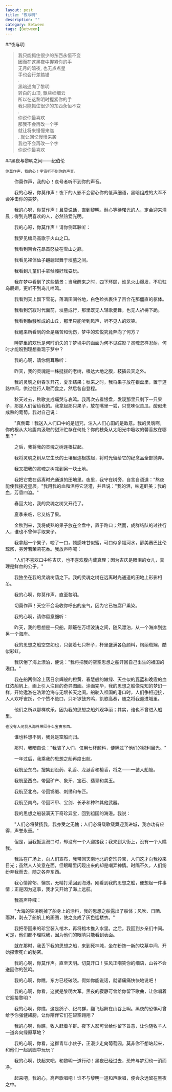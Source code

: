 ```yaml
---
layout: post
title: "夜与明"
description: ""
category: Between
tags: [Between]
---
```


##夜与明

> 我只能抓住很少的东西永恒不变  
  因而在这黑夜中握紧你的手  
  无月的暗夜, 也无点点星  
  手也会行差踏错  
  .  
  黑暗通向了黎明  
  转白的山顶, 飘些细细云  
  所以在这黎明时握紧你的手  
  我只能抓住很少的东西永恒不变  
  .  
  你说你最喜欢  
  那我不会再改一个字  
  就让将来慢慢来临  
  .
  就让回忆慢慢来袭  
  我也不会再改一个字  
  你说你最喜欢  


##黑夜与黎明之间——纪伯伦
 
    你莫作声，我的心！宇宙听不到你的声音。 

　　你莫作声，我的心！哀号者听不到你的声音。 

　　我的心呀，你莫作声！夜下的人影不会留心你的低声细语，黑暗组成的大军不会冲击你的美梦。 

　　我的心呀，你莫作声！且莫说话，直到黎明。耐心等待曙光的人，定会迎来清晨；得到光明喜欢的人，必然热爱光明。 

　　我的心呀，你莫作声！请你侧耳聆听： 

　　我梦见缅鸟高歌于火山之口。 

　　我看到百合花昂首怒放在雪山之巅。 

　　我看见裸体仙子翩翩起舞于坟墓之间。 

　　我看到儿童们手拿骷髅好戏耍玩。 

　　我在梦中看到了这些情景；当我醒来之时，四下环顾，谁见火山爆发，不见驻乌展翅，更听不到鸟儿啼鸣。 

　　我看到天上飘下雪花，落满田间谷地，白色殓衣裹住了百合花那僵直的躯体。 

　　我看到沉寂时代面前，坟墓成行，那里既无人轻歌曼舞，也无人祈祷下跪。 

　　我看到骷髅堆成的山丘，那里只能听到风声，听不见人的欢笑。 

　　我醒来所看到的全是痛苦和忧伤，梦中的欢悦究竟奔向了何方？ 

　　睡梦里的欢乐是何时消失的？梦境中的画面为何不见踪影？灵魂怎样忍耐，何时才能盼到理想重现于梦中？ 

　　我的心啊，请你侧耳聆听： 

　　昨天，我的灵魂是一株挺拔的老树，根达大地之腹，枝插云天之外。 

　　我的灵魂之树春季开花，夏季结果；秋来之时，我将果子放在银盘里，置于道路中间，供过往行人取而食之，然后各自登程。 

　　秋天过去，秋歌变成痛哭与哀鸣。我再次去看银盘，发现那里只剩下一只果子，那是人们留给我的。我拿起那只果子，放在嘴里一尝，只觉味似苦瓜，酸似未成熟的葡萄。我对自己说： 

　　"真倒霉！我送入人们口中的是诅咒，注入人们心田的是敌意。我的灵魂啊，你的根从大地腹内汲取的甜汁贮存在何处？你的枝条从太阳光中吸收的馨香放在哪里？" 

　　之后，我将我的灵魂之树连根拔起。 

　　我将灵魂之树从它生长的土壤里连根拔起，将时光留给它的纪念品全部抛弃。 

　　我又把我的灵魂之树栽到另一块土地。 

　　我把它栽在远离时光通道的田地里。夜里，我守在树旁，自言自语道："熬夜能使我接近星辰。"我用我的血和泪将它浇灌，并且说："我的泪，味道鲜美；我的血，芳香四溢。" 

　　春回大地，我的灵魂之树又开花了。 

　　夏季来临，它又结了果。 

　　金秋到来，我将成熟的果子放在金盘中，置于路口；然而，成群结队的过往行人，谁也不曾伸手取果子。 

　　我拿起一个果子，咬了一口，顿感味甘似蜜，可口似多福河水，醇美赛巴比伦琼浆，芬芳若茉莉花香。我放声呼喊： 

　　"人们不喜欢口中称吉庆，也不喜欢腹内藏真理；因为吉庆是眼泪的女儿，真理是鲜血的公子。" 

　　我独坐在我的灵魂树荫之下。我的灵魂之树在远离时光通道的田地上形影相吊。 

　　我的心啊，你莫作声，直至黎明。 

　　切莫作声！天空不会吸收你呼出的废气，因为它已被腐尸熏染。 

　　我的心啊，请你留意细听： 

　　昨天，我的思想是一只船，颠簸在万顷波涛之间，随风漂泊，从一个海岸到达另一个海岸。 

　　我的思想之船空空如也，只装着七只杯子，杯里盛满各色颜料，绚丽斑斓，酷似彩虹。 

　　我厌倦了海上漂泊，便说："我将把我的空空思想之船开回自己出生的祖国的港口。" 

　　我在船两侧涂上落日余辉般的橙黄、春慧般的嫩绿、天空似的瓦蓝和晚霞的血红浓船帆上，画上引人注目的奇异图画。涂画完毕，我的思想之船像先知的梦幻一样，开始遨游在浩渺沧海与无垠长天之间。船驶入祖国的港口时，人们争相迎接，人人欢呼雀跃，个个赞不绝口，只听锣鼓齐鸣，凯歌高奏，随之将我迎进城里。 

　　他们之所以那样欢乐，因为我的思想之船外观华丽；其实，谁也不曾进入船里。 

    也没有人问我从海外带回什么宝贵东西。 

　　谁也料想不到，我竟是空船而归。 

　　那时，我暗自说："我骗了人们，仅用七杯颜料，便瞒过了他们的锐利目光。" 

　　一年过后，我乘我的思想之船再度出航。 

　　我航至东岛，搜集到没药、乳香、龙涎香和檀香，将之——一装入船舱。 

　　我航至西岛，带回矿产、象牙、宝石、翡翠和美玉。 

　　我航至北岛，带回锦缎、刺绣和布匹。 

　　我航至南岛，带回环甲、宝剑、长矛和种种其他武器。 

　　我的思想之船装满天下奇珍异宝，回到祖国的海港。我说： 

　　"人们必将赞扬我，我亦受之无愧；人们必将载歌载舞迎我进城，我亦功有应得，声誉永垂。" 

　　但是，当我抵达港口时，却没有一个人迎接我；我来到大街上，没有一个人瞧我。 

　　我站在广场上，向人们宣布，我带回天南地北的奇珍异宝，人们这才向我投来目光；虽然人人笑意在面，但眼睛里闪现出来的却是嘲弄神情。时隔不久，人们纷纷弃我而去，随之各奔东西。 

　　我心情抑郁、懊丧，无精打采回到海港。刚看到我的思想之船，便想起一件事情；正是因为这事，我才又开始了海上远航。 

　　我高声呼喊： 

　　"大海的狂涛刷掉了船身上的涂料，我的思想之船露出了船体；风吹、日晒、雨淋，剥去了船帆上的画图，使之变成了灰色褴楼衣。" 

　　我把带回来的珍宝装入棺木，再将棺木推入水里。之后，我回到乡亲们中间。可是，他们都不理睬我，因为他们的眼睛只能看到表面。 

　　就在那时，我丢下我的思想之船，来到死神城，坐在粉饰一新的坟墓中间，开始探索死亡的秘密。 

　　我的心啊，你莫作声。直至天明。切莫开口！狂风正嘲笑你的细语，山谷不会送回你的弦鸣。 

　　我的心啊，你瞧，东方已经破晓。假如你能说话，就请痛痛快快地说吧！ 

　　我的心啊，你看，这就是黎明大军。黑夜的寂静可曾给你留下歌曲，让你唱着它迎接黎明？ 

　　我的心啊，你瞧，这是鸽子、纪鸟群，翻飞起舞在山谷上啊。黑夜的恐惧可曾给予你强健翅膀，让你陪伴它们在碧空翱翔？ 

　　我的心啊，你瞧，牧人赶着羊群。夜下人影可曾给你留下旨意，让你随牧羊人一道奔向绿原草地？ 

　　我的心啊，你看，这群青年小伙子，正漫步走向葡萄园。莫非你不想站起来，和他们一起到园中玩玩？ 

　　我的心啊，快起来吧，和黎明一道行动！黑夜已经过去，恐怖与梦幻也一消而净。 

　　起来吧，我的心，高声歌唱吧！谁不与黎明一道和声歌唱，便会永远留在黑夜之中。
